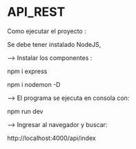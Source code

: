 # API_REST

Como ejecutar el proyecto :

Se debe tener instalado NodeJS, 


--> Instalar los componentes : 

npm i express 

npm i nodemon -D


--> El programa se ejecuta en consola con:

npm run dev

--> Ingresar al navegador y buscar:

http://localhost:4000/api/index 
